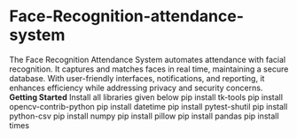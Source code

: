 # Face-Recognition-attendance-system
The Face Recognition Attendance System automates attendance with facial recognition. It captures and matches faces in real time, maintaining a secure database. With user-friendly interfaces, notifications, and reporting, it enhances efficiency while addressing privacy and security concerns.
**Getting Started**
Install all libraries given below
pip install tk-tools
pip install opencv-contrib-python
pip install datetime
pip install pytest-shutil
pip install python-csv
pip install numpy
pip install pillow 
pip install pandas
pip install times

